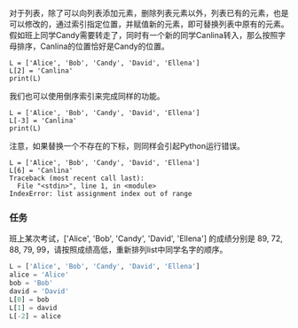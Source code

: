 对于列表，除了可以向列表添加元素，删除列表元素以外，列表已有的元素，也是可以修改的，通过索引指定位置，并赋值新的元素，即可替换列表中原有的元素。
假如班上同学Candy需要转走了，同时有一个新的同学Canlina转入，那么按照字母排序，Canlina的位置恰好是Candy的位置。

```
L = ['Alice', 'Bob', 'Candy', 'David', 'Ellena']
L[2] = 'Canlina'
print(L)
```
我们也可以使用倒序索引来完成同样的功能。
```
L = ['Alice', 'Bob', 'Candy', 'David', 'Ellena']
L[-3] = 'Canlina'
print(L)
```

注意，如果替换一个不存在的下标，则同样会引起Python运行错误。
```
L = ['Alice', 'Bob', 'Candy', 'David', 'Ellena']
L[6] = 'Canlina'
Traceback (most recent call last):
  File "<stdin>", line 1, in <module>
IndexError: list assignment index out of range
```
### 任务
班上某次考试，['Alice', 'Bob', 'Candy', 'David', 'Ellena'] 的成绩分别是 89, 72, 88, 79, 99，请按照成绩高低，重新排列list中同学名字的顺序。
```python
L = ['Alice', 'Bob', 'Candy', 'David', 'Ellena']
alice = 'Alice'
bob = 'Bob'
david = 'David'
L[0] = bob
L[1] = david
L[-2] = alice
```